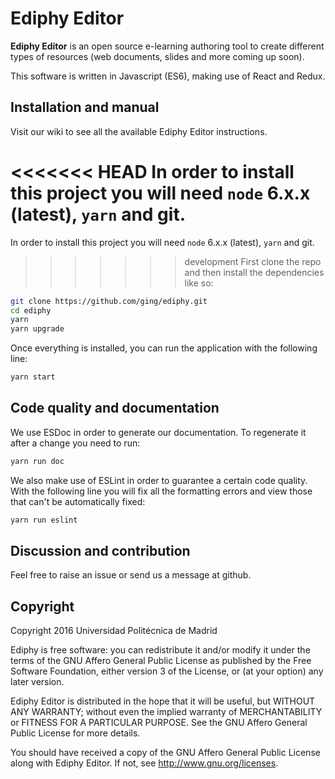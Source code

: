 # Ediphy Editor

**Ediphy Editor** is an open source e-learning authoring tool to create different types of resources (web documents, slides and more coming up soon).

This software is written in Javascript (ES6), making use of React and Redux.

## Installation and manual

Visit our wiki to see all the available Ediphy Editor instructions.

<<<<<<< HEAD
In order to install this project you will need `node` 6.x.x (latest), `yarn` and  git.
=======

In order to install this project you will need `node` 6.x.x (latest), `yarn` and git.
>>>>>>> development
First clone the repo and then install the dependencies like so:

```bash
git clone https://github.com/ging/ediphy.git
cd ediphy
yarn
yarn upgrade

```
Once everything is installed, you can run the application with the following line:

```bash
yarn start
```

## Code quality and documentation

We use ESDoc in order to generate our documentation.
To regenerate it after a change you need to run:

```bash
yarn run doc
```
We also make use of ESLint in order to guarantee a certain code quality. With the following line you will fix all the formatting errors and view those that can't be automatically fixed:

```bash
yarn run eslint
```

## Discussion and contribution

Feel free to raise an issue or send us a message at github.

## Copyright

Copyright 2016 Universidad Politécnica de Madrid

Ediphy is free software: you can redistribute it and/or modify it under the terms of the GNU Affero General Public License as published by the Free Software Foundation, either version 3 of the License, or (at your option) any later version.

Ediphy Editor is distributed in the hope that it will be useful, but WITHOUT ANY WARRANTY; without even the implied warranty of MERCHANTABILITY or FITNESS FOR A PARTICULAR PURPOSE. See the GNU Affero General Public License for more details.

You should have received a copy of the GNU Affero General Public License along with Ediphy Editor. If not, see http://www.gnu.org/licenses.
